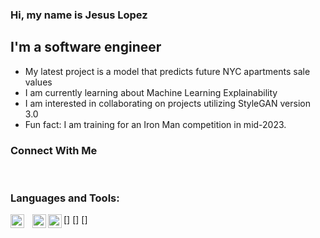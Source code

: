 ### Hi, my name is Jesus Lopez

## I'm a software engineer

- My latest project is a model that predicts future NYC apartments sale values
- I am currently learning about Machine Learning Explainability
- I am interested in collaborating on projects utilizing StyleGAN version 3.0
- Fun fact: I am training for an Iron Man competition in mid-2023.

### Connect With Me

<!-- [<img align="left" alt="LinkedIn" width="22px" src="https://cdn.jsdelivr.net/gh/devicons/devicon/blob/v2.15.1/icons/linkedin/linkedin-original.svg"/>][linkedin]
[<img align="left" alt="Kaggle" width="22px" src=""/>][kaggle] -->

<br />

### Languages and Tools:

<!-- [<img align="left" alt="Python" width="22px" src="https://cdn.jsdelivr.net/gh/devicons/devicon/blob/v2.15.1/icons/python/python.svg"/>] -->

<!-- [<img align="left" alt="Java" width="22px" src="https://cdn.jsdelivr.net/gh/devicons/"/>]
[<img align="left" alt="C++" width="22px" src="https://cdn.jsdelivr.net/gh/devicons/"/>]
[<img align="left" alt="Rust" width="22px" src="https://cdn.jsdelivr.net/gh/devicons/"/>] -->

[<img align="left" alt="JavaScript" width="22px" src="https://cdn.jsdelivr.net/gh/devicons/devicon/icons/javascript/javascript-original.svg" style="padding-right:10px;"/>]
[<img align="left" alt="React" width="22px" src="https://cdn.jsdelivr.net/gh/devicons/devicon/blob/v2.15.1/icons/react/react-original.svg"/>]
[<img align="left" alt="PyTorch" width="22px" src="https://cdn.jsdelivr.net/gh/devicons/devicon/blob/v2.15.1/icons/pytorch/pytorch-original.svg"/>]

<!-- [<img align="left" alt="Keras/TensorFlow" width="22px" src=""/>]
[<img align="left" alt="SQL" width="22px" src=""/>]
[<img align="left" alt="AWS" width="22px" src=""/>]
[<img align="left" alt="GCP" width="22px" src=""/>] -->

<br />
<br />

[linkedin]: https://www.linkedin.com/in/jesus-gabriel-lopez/
[kaggle]: https://www.kaggle.com/lopezjesus

